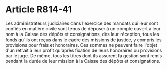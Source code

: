 # Article R814-41

Les administrateurs judiciaires dans l'exercice des mandats qui leur sont confiés en matière civile sont tenus de déposer à un compte ouvert à leur nom à la Caisse des dépôts et consignations, dès leur réception, tous les fonds qu'ils ont reçus dans le cadre des missions de justice, y compris les provisions pour frais et honoraires.   Ces sommes ne peuvent faire l'objet d'un retrait à leur profit qu'après fixation de leurs honoraires ou provisions par le juge. De même, tous les titres dont ils assurent la gestion sont remis pendant la durée de leur mission à la Caisse des dépôts et consignations.